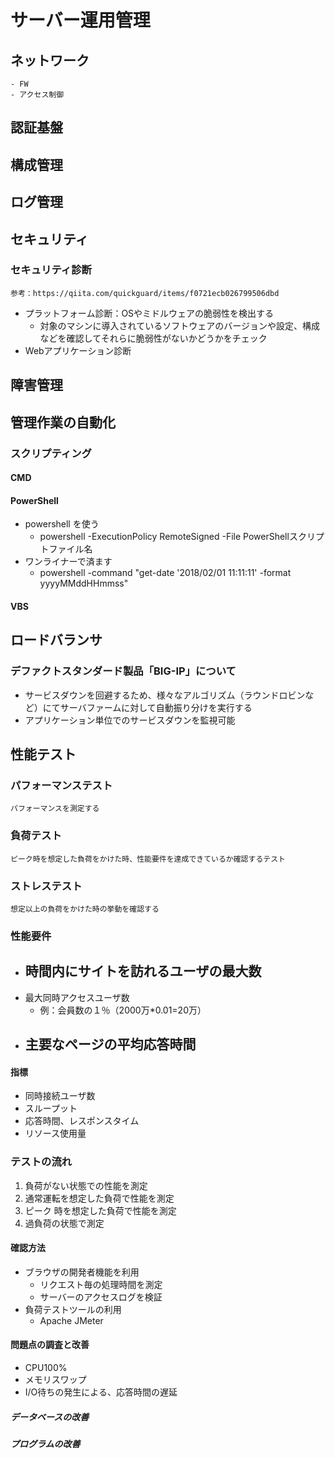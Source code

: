 # サーバー運用管理
## ネットワーク
    - FW
    - アクセス制御
## 認証基盤
## 構成管理
## ログ管理
## セキュリティ
### セキュリティ診断
    参考：https://qiita.com/quickguard/items/f0721ecb026799506dbd
* プラットフォーム診断：OSやミドルウェアの脆弱性を検出する
    - 対象のマシンに導入されているソフトウェアのバージョンや設定、構成などを確認してそれらに脆弱性がないかどうかをチェック
* Webアプリケーション診断
## 障害管理
## 管理作業の自動化
### スクリプティング
#### CMD
#### PowerShell
* powershell を使う
    + powershell -ExecutionPolicy RemoteSigned -File PowerShellスクリプトファイル名
* ワンライナーで済ます
    + powershell -command "get-date '2018/02/01 11:11:11' -format yyyyMMddHHmmss"
#### VBS
## ロードバランサ
### デファクトスタンダード製品「BIG-IP」について
* サービスダウンを回避するため、様々なアルゴリズム（ラウンドロビンなど）にてサーバファームに対して自動振り分けを実行する
* アプリケーション単位でのサービスダウンを監視可能
## 性能テスト
### パフォーマンステスト
    パフォーマンスを測定する
### 負荷テスト
    ピーク時を想定した負荷をかけた時、性能要件を達成できているか確認するテスト
### ストレステスト
    想定以上の負荷をかけた時の挙動を確認する
### 性能要件
* 時間内にサイトを訪れるユーザの最大数
    - 
* 最大同時アクセスユーザ数
    - 例：会員数の１％（2000万*0.01=20万）
* 主要なページの平均応答時間
    - 
#### 指標
* 同時接続ユーザ数
* スループット
* 応答時間、レスポンスタイム
* リソース使用量
### テストの流れ
1. 負荷がない状態での性能を測定
2. 通常運転を想定した負荷で性能を測定
3. ピーク
時を想定した負荷で性能を測定
4. 過負荷の状態で測定
#### 確認方法
* ブラウザの開発者機能を利用
    - リクエスト毎の処理時間を測定
    - サーバーのアクセスログを検証
* 負荷テストツールの利用
    - Apache JMeter
#### 問題点の調査と改善
* CPU100%
* メモリスワップ
* I/O待ちの発生による、応答時間の遅延
##### データベースの改善
##### プログラムの改善
